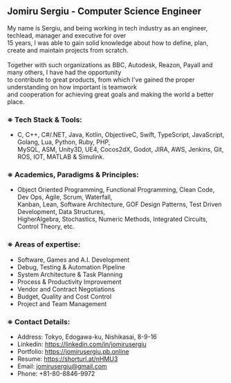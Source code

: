 ## Jomiru Sergiu  -  Computer Science Engineer
My name is Sergiu, and being working in tech industry as an engineer, techlead, manager and executive for over<br />15 years, I was able to gain solid knowledge about how to define, plan, create and maintain projects from scratch.
<br /><br />
Together with such organizations as BBC, Autodesk, Reazon, Payall and many others, I have had the opportunity<br />to contribute to great products, from which I've gained the proper understanding on how important is teamwork<br />and cooperation for achieving great goals and making the world a better place.

### ※ Tech Stack & Tools:
- C, C++, C#/.NET, Java, Kotlin, ObjectiveC, Swift, TypeScript, JavaScript, Golang, Lua, Python, Ruby, PHP,<br />MySQL, ASM, Unity3D, UE4, Cocos2dX, Godot, JIRA, AWS, Jenkins, Git, ROS, IOT, MATLAB & Simulink.

### ※ Academics, Paradigms & Principles:
- Object Oriented Programming, Functional Programming, Clean Code, Dev Ops, Agile, Scrum, Waterfall,<br />Kanban, Lean, Software Architecture, GOF Design Patterns, Test Driven Development, Data Structures,<br />HigherAlgebra, Stochastics, Numeric Methods, Integrated Circuits, Control Theory, etc.



### ※ Areas of expertise:

- Software, Games and A.I. Development
- Debug, Testing & Automation Pipeline
- System Architecture & Task Planning
- Process & Productivity Improvement
- Vendor and Contract Negotiations
- Budget, Quality and Cost Control
- Project and Team Management

### ※ Contact Details:
- Address: Tokyo, Edogawa-ku, Nishikasai, 8-9-16
- Linkedin: https://linkedin.com/in/jomirusergiu
- Portfolio: https://jomirusergiu.pb.online
- Resume: https://shorturl.at/nHMU3
- Email: jomirusergiu@gmail.com
- Phone: +81-80-8846-9972

<!--
**jomirusergiu/jomirusergiu** is a ✨ _special_ ✨ repository because its `README.md` (this file) appears on your GitHub profile.

Here are some ideas to get you started:

- 🔭 I’m currently working on ...
- 🌱 I’m currently learning ...
- 👯 I’m looking to collaborate on ...
- 🤔 I’m looking for help with ...
- 💬 Ask me about ...
- 📫 How to reach me: ...
- 😄 Pronouns: ...
- ⚡ Fun fact: ...
-->
